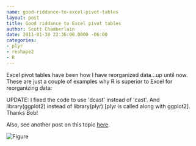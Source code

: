 ```yaml
---
name: good-riddance-to-excel-pivot-tables
layout: post
title: Good riddance to Excel pivot tables
author: Scott Chamberlain
date: 2011-01-30 22:36:00.0000 -06:00
categories: 
- plyr
- reshape2
- R
---
```


Excel pivot tables have been how I have reorganized data...up until now. These are just a couple of examples why R is superior to Excel for reorganizing data:

UPDATE: I fixed the code to use 'dcast' instead of 'cast'. And library(ggplot2) instead of library(plyr) [plyr is called along with ggplot2]. Thanks Bob!

Also, see another post on this topic [here][].


<script src="https://gist.github.com/1578361.js?file=goodriddance.R"></script>


![Figure](/pivottable1.png)

[here]: http://news.mrdwab.com/2010/08/08/using-the-reshape-packagein-r/